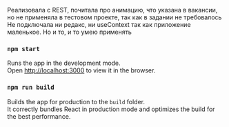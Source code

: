 Реализовала с REST, почитала про анимацию, что указана в вакансии, 
но не применяла в тестовом проекте, так как в задании не требовалось
Не подключала ни редакс, ни useContext так как приложение маленькое.
Но и то, и то умею применять


### `npm start`

Runs the app in the development mode.\
Open [http://localhost:3000](http://localhost:3000) to view it in the browser.

### `npm run build`

Builds the app for production to the `build` folder.\
It correctly bundles React in production mode and optimizes the build for the best performance.
